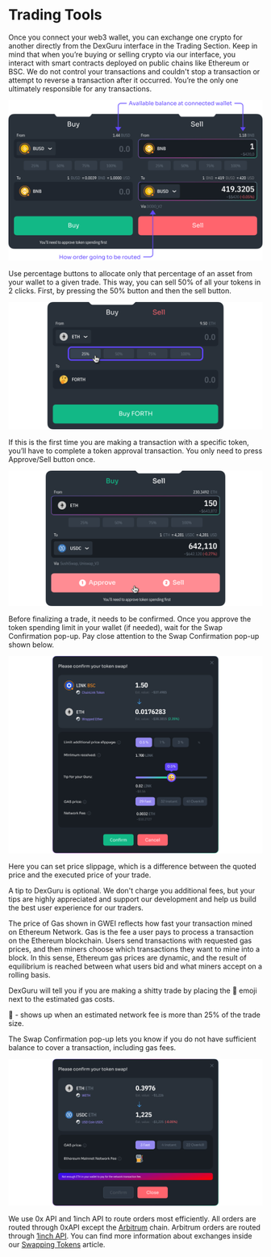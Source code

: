 # Trading Tools

Once you connect your web3 wallet, you can exchange one crypto for another directly from the DexGuru interface in the Trading Section. Keep in mind that when you’re buying or selling crypto via our interface, you interact with smart contracts deployed on public chains like Ethereum or BSC. We do not control your transactions and couldn't stop a transaction or attempt to reverse a transaction after it occurred. You’re the only one ultimately responsible for any transactions. &#x20;

![](<../../.gitbook/assets/001 (1) (1).png>)

Use percentage buttons to allocate only that percentage of an asset from your wallet to a given trade. This way, you can sell 50% of all your tokens in 2 clicks. First, by pressing the 50% button and then the sell button.&#x20;

![Percentage buttons](<../../.gitbook/assets/002 (1) (1).png>)

If this is the first time you are making a transaction with a specific token, you’ll have to complete a token approval transaction. You only need to press Approve/Sell button once.&#x20;

![](<../../.gitbook/assets/003 (3).png>)

Before finalizing a trade, it needs to be confirmed. Once you approve the token spending limit in your wallet (if needed), wait for the Swap Confirmation pop-up. Pay close attention to the Swap Confirmation pop-up shown below.

![](<../../.gitbook/assets/004 (2) (1).png>)

Here you can set price slippage, which is a difference between the quoted price and the executed price of your trade.

A tip to DexGuru is optional. We don't charge you additional fees, but your tips are highly appreciated and support our development and help us build the best user experience for our traders.&#x20;

The price of Gas shown in GWEI reflects how fast your transaction mined on Ethereum Network. Gas is the fee a user pays to process a transaction on the Ethereum blockchain. Users send transactions with requested gas prices, and then miners choose which transactions they want to mine into a block. In this sense, Ethereum gas prices are dynamic, and the result of equilibrium is reached between what users bid and what miners accept on a rolling basis.

DexGuru will tell you if you are making a shitty trade by placing the 💩 emoji next to the estimated gas costs.&#x20;

💩 - shows up when an estimated network fee is more than 25% of the trade size.

The Swap Confirmation pop-up lets you know if you do not have sufficient balance to cover a transaction, including gas fees.&#x20;

![Insufficient balance](<../../.gitbook/assets/006 (2).png>)

We use 0x API and 1inch API to route orders most efficiently. All orders are routed through 0xAPI except the [Arbitrum](https://bridge.arbitrum.io/) chain. Arbitrum orders are routed through [1inch API](https://docs.1inch.io/docs/limit-order-protocol/api/). You can find more information about exchanges inside our [Swapping Tokens](../../more-info/swapping-tokens.md) article.&#x20;

